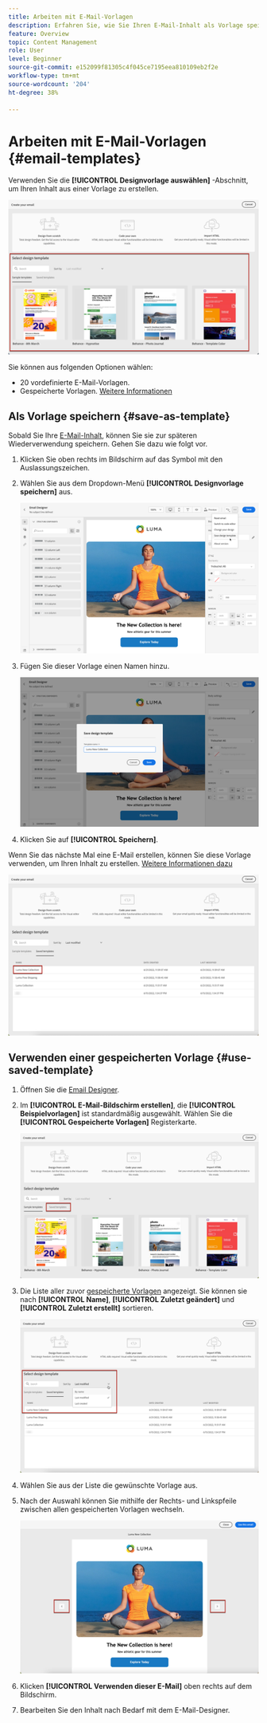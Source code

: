 ```yaml
---
title: Arbeiten mit E-Mail-Vorlagen
description: Erfahren Sie, wie Sie Ihren E-Mail-Inhalt als Vorlage speichern und in Journey Optimizer wiederverwenden können.
feature: Overview
topic: Content Management
role: User
level: Beginner
source-git-commit: e152099f81305c4f045ce7195eea810109eb2f2e
workflow-type: tm+mt
source-wordcount: '204'
ht-degree: 38%

---
```


# Arbeiten mit E-Mail-Vorlagen {#email-templates}

Verwenden Sie die **[!UICONTROL Designvorlage auswählen]** -Abschnitt, um Ihren Inhalt aus einer Vorlage zu erstellen.

![](assets/email_designer-templates.png)

Sie können aus folgenden Optionen wählen:
* 20 vordefinierte E-Mail-Vorlagen.
* Gespeicherte Vorlagen. [Weitere Informationen](#save-as-template)

## Als Vorlage speichern {#save-as-template}

Sobald Sie Ihre [E-Mail-Inhalt](design-emails.md), können Sie sie zur späteren Wiederverwendung speichern. Gehen Sie dazu wie folgt vor.

1. Klicken Sie oben rechts im Bildschirm auf das Symbol mit den Auslassungszeichen.

1. Wählen Sie aus dem Dropdown-Menü **[!UICONTROL Designvorlage speichern]** aus.

   ![](assets/email_designer-save-template.png)

1. Fügen Sie dieser Vorlage einen Namen hinzu.

   ![](assets/email_designer-template-name.png)

1. Klicken Sie auf **[!UICONTROL Speichern]**.

Wenn Sie das nächste Mal eine E-Mail erstellen, können Sie diese Vorlage verwenden, um Ihren Inhalt zu erstellen. [Weitere Informationen dazu](#use-saved-template)

![](assets/email_designer-saved-template.png)

## Verwenden einer gespeicherten Vorlage {#use-saved-template}

1. Öffnen Sie die [Email Designer](create-email-content.md).

1. Im **[!UICONTROL E-Mail-Bildschirm erstellen]**, die **[!UICONTROL Beispielvorlagen]** ist standardmäßig ausgewählt. Wählen Sie die **[!UICONTROL Gespeicherte Vorlagen]** Registerkarte.

   ![](assets/email_designer-saved-templates-tab.png)

1. Die Liste aller zuvor [gespeicherte Vorlagen](#save-as-template) angezeigt. Sie können sie nach **[!UICONTROL Name]**, **[!UICONTROL Zuletzt geändert]** und **[!UICONTROL Zuletzt erstellt]** sortieren.

   ![](assets/email_designer-saved-templates.png)

1. Wählen Sie aus der Liste die gewünschte Vorlage aus.

1. Nach der Auswahl können Sie mithilfe der Rechts- und Linkspfeile zwischen allen gespeicherten Vorlagen wechseln.

   ![](assets/email_designer-saved-templates-navigate.png)

1. Klicken **[!UICONTROL Verwenden dieser E-Mail]** oben rechts auf dem Bildschirm.

1. Bearbeiten Sie den Inhalt nach Bedarf mit dem E-Mail-Designer.


